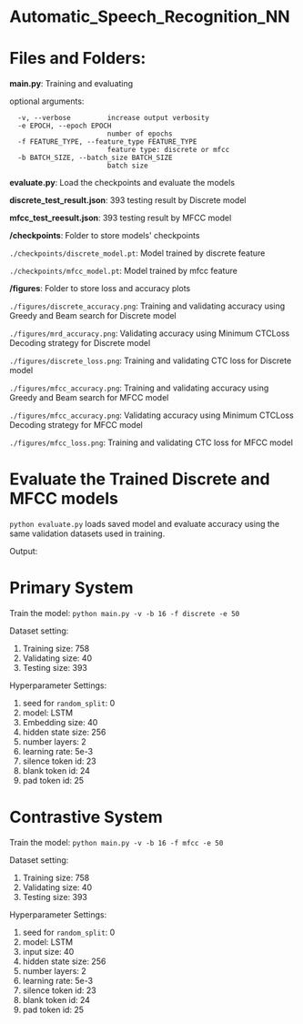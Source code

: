 # Automatic_Speech_Recognition_NN

# Files and Folders:

**main.py**: Training and evaluating

optional arguments:
```
  -v, --verbose         increase output verbosity
  -e EPOCH, --epoch EPOCH
                        number of epochs
  -f FEATURE_TYPE, --feature_type FEATURE_TYPE
                        feature type: discrete or mfcc
  -b BATCH_SIZE, --batch_size BATCH_SIZE
                        batch size
 ```                       

**evaluate.py**: Load the checkpoints and evaluate the models

**discrete_test_result.json**: 393 testing result by Discrete model

**mfcc_test_reesult.json**: 393 testing result by MFCC model

**/checkpoints**: Folder to store models' checkpoints

```./checkpoints/discrete_model.pt```: Model trained by discrete feature

```./checkpoints/mfcc_model.pt```: Model trained by mfcc feature


**/figures**: Folder to store loss and accuracy plots

```./figures/discrete_accuracy.png```: Training and validating accuracy using Greedy and Beam search for Discrete model

```./figures/mrd_accuracy.png```: Validating accuracy using Minimum CTCLoss Decoding strategy for Discrete model

```./figures/discrete_loss.png```: Training and validating CTC loss for Discrete model

```./figures/mfcc_accuracy.png```: Training and validating accuracy using Greedy and Beam search for MFCC model

```./figures/mfcc_accuracy.png```: Validating accuracy using Minimum CTCLoss Decoding strategy for MFCC model

```./figures/mfcc_loss.png```: Training and validating CTC loss for MFCC model

# Evaluate the Trained Discrete and MFCC models

```python evaluate.py``` loads saved model and evaluate accuracy using the same validation datasets used in training.

Output:


# Primary System

Train the model: ```python main.py -v -b 16 -f discrete -e 50```

Dataset setting:
1. Training size: 758
2. Validating size: 40
3. Testing size: 393

Hyperparameter Settings: 
1. seed for ```random_split```: 0
2. model: LSTM
3. Embedding size: 40
4. hidden state size: 256
5. number layers: 2
6. learning rate: 5e-3
7. silence token id: 23
8. blank token id: 24
9. pad token id: 25


# Contrastive System

Train the model: ```python main.py -v -b 16 -f mfcc -e 50```

Dataset setting:
1. Training size: 758
2. Validating size: 40
3. Testing size: 393

Hyperparameter Settings:
1. seed for ```random_split```: 0
2. model: LSTM
3. input size: 40
4. hidden state size: 256
5. number layers: 2
6. learning rate: 5e-3
7. silence token id: 23
8. blank token id: 24
9. pad token id: 25

